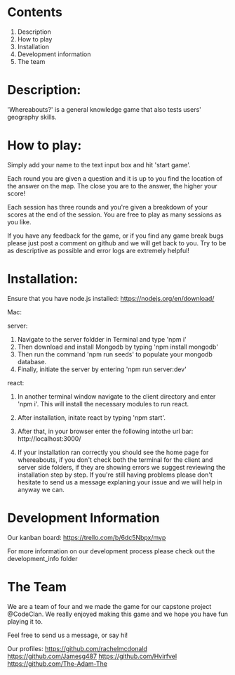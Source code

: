
# Contents

1. Description
2. How to play
3. Installation
4. Development information
5. The team

# Description:

'Whereabouts?' is a general knowledge game that also tests users' geography skills. 

# How to play:
 Simply add your name to the text input box and hit 'start game'.
 
 Each round you are given a question and it is up to you find the location of the answer on the map. The close you are to the answer, the higher your score!

 Each session has three rounds and you're given a breakdown of your scores at the end of the session. You are free to play as many sessions as you like.

 If you have any feedback for the game, or if you find any game break bugs please just post a comment on github and we will get back to you. Try to be as descriptive as possible and error logs are extremely helpful!


# Installation: 
Ensure that you have node.js installed:
https://nodejs.org/en/download/

Mac:

server: 
1. Navigate to the server foldder in Terminal and type 'npm i'
2. Then download and install Mongodb by typing 'npm install mongodb' 
3. Then run the command 'npm run seeds' to populate your mongodb database.
4. Finally, initiate the server by entering 'npm run server:dev' 

react:
1. In another terminal window navigate to the client directory and enter 'npm i'. This will install the necessary modules to run react.

2. After installation, initate react by typing 'npm start'.

3. After that, in your browser enter the following intothe url bar: http://localhost:3000/

4. If your installation ran correctly you should see the home page for whereabouts, if you don't check both the terminal for  the client and server side folders, if they are showing errors we suggest reviewing the installation step by step. If you're still having problems please don't hesitate to send us a message explaning your issue and we will help in anyway we can.

# Development Information

Our kanban board:
https://trello.com/b/6dc5Nbpx/mvp

For more information on our development process please check out the development_info folder

# The Team

We are a team of four and we made the game for our capstone project @CodeClan. 
We really enjoyed making this game and we hope you have fun playing it to.

Feel free to send us a message, or say hi! 

Our profiles:
https://github.com/rachelmcdonald
https://github.com/Jamesg487
https://github.com/Hvirfvel
https://github.com/The-Adam-The